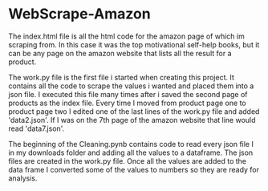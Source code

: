 # WebScrape-Amazon
The index.html file is all the html code for the amazon page of which im scraping from. In this case it was the top motivational self-help books, but it can be any page on the amazon website that lists all the result for a product. 

The work.py file is the first file i started when creating this project. It contains all the code to scrape the values i wanted and placed them into a json file. I executed this file many times after i saved the second page of products as the index file. Every time I moved from product page one to product page two I edited one of the last lines of the work.py file and added 'data2.json'. If I was on the 7th page of the amazon website that line would read 'data7.json'.

The beginning of the Cleaning.pynb contains code to read every json file I in my downloads folder and adding all the values to a dataframe. The json files are created in the work.py file. Once all the values are added to the data frame I converted some of the values to numbers so they are ready for analysis.  
